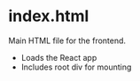 # index.html

Main HTML file for the frontend.

- Loads the React app
- Includes root div for mounting
